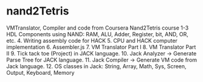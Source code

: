 # nand2Tetris
VMTranslator, Compiler and code from Coursera Nand2Tetris course
1-3 HDL Components using NAND: RAM, ALU, Adder, Register, bit, AND, OR, etc.
4. Writing assembly code for HACK
5. CPU and HACK computer implementation
6. Assembler.js
7. VM Translator Part I
8. VM Translator Part II 
9. Tick tack toe (Project) in JACK language.
10. Jack Analyzer -> Generate Parse Tree for JACK language.
11. Jack Compiler -> Generate VM code from Jack language.
12. OS classes in Jack: String, Array, Math, Sys, Screen, Output, Keyboard, Memory
